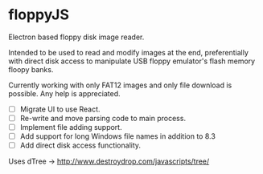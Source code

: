 floppyJS
========

Electron based floppy disk image reader.

Intended to be used to read and modify images at the end, preferentially with direct disk access to manipulate USB floppy emulator's flash memory floopy banks.

Currently working with only FAT12 images and only file download is possible. Any help is appreciated.

- [ ] Migrate UI to use React.
- [ ] Re-write and move parsing code to main process.
- [ ] Implement file adding support.
- [ ] Add support for long Windows file names in addition to 8.3
- [ ] Add direct disk access functionality.

Uses dTree -> http://www.destroydrop.com/javascripts/tree/